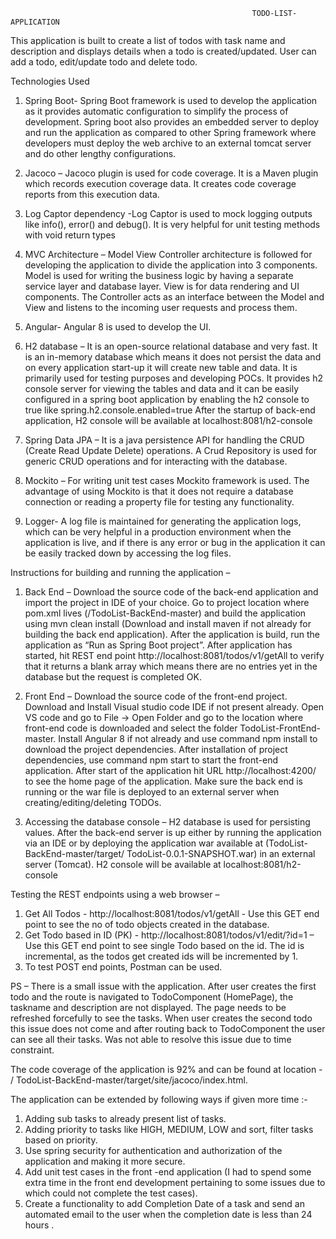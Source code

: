                                                           TODO-LIST-APPLICATION

This application is built to create a list of todos with task name and description and displays details when a todo is created/updated. User can add a todo, edit/update todo and delete todo.

Technologies Used 

1.	Spring Boot- Spring Boot framework is used to develop the application as it provides automatic configuration to simplify the process of development. Spring boot also provides an embedded server to deploy and run the application as compared to other Spring framework where developers must deploy the web archive to an external tomcat server and do other lengthy configurations.

2.	Jacoco – Jacoco plugin is used for code coverage. It is a Maven plugin which records execution coverage data. It creates code coverage reports from this execution data.

3.	Log Captor dependency -Log Captor is used to mock logging outputs like info(), error() and debug(). It is very helpful for unit testing methods with void return types 

4.	MVC Architecture – Model View Controller architecture is followed for developing the application to divide the application into 3 components. Model is used for writing the business logic by having a separate service layer and database layer. View is for data rendering and UI components. The Controller acts as an interface between the Model and View and listens to the incoming user requests and process them.

5.	Angular- Angular 8 is used to develop the UI.

6.	H2 database – It is an open-source relational database and very fast. It is an in-memory database which means it does not persist the data and on every application start-up it will create new table and data. It is primarily used for testing purposes and developing POCs. It provides h2 console server for viewing the tables and data and it can be easily configured in a spring boot application by enabling the h2 console to true like spring.h2.console.enabled=true 
After the startup of back-end application, H2 console will be available at localhost:8081/h2-console
7.	Spring Data JPA – It is a java persistence API for handling the CRUD (Create Read Update Delete) operations. A Crud Repository is used for generic CRUD operations and for interacting with the database.

8.	Mockito – For writing unit test cases Mockito framework is used. The advantage of using Mockito is that it does not require a database connection or reading a property file for testing any functionality.

9.	Logger- A log file is maintained for generating the application logs, which can be very helpful in a production environment when the application is live, and if there is any error or bug in the application it can be easily tracked down by accessing the log files.

Instructions for building and running the application – 

1.	Back End – Download the source code of the back-end application and import the project in IDE of your choice. Go to project location where pom.xml lives (/TodoList-BackEnd-master) and build the application using mvn clean install (Download and install maven if not already for building the back end application). After the application is build, run the application as “Run as Spring Boot project”. After application has started, hit REST end point http://localhost:8081/todos/v1/getAll to verify that it returns a blank array which means there are no entries yet in the database but the request is completed OK.

2.	Front End – Download the source code of the front-end project. Download and Install Visual studio code IDE if not present already. Open VS code and go to File -> Open Folder and go to the location where front-end code is downloaded and select the folder TodoList-FrontEnd-master. Install Angular 8 if not already and use command npm install to download the project dependencies. After installation of project dependencies, use command npm start to start the front-end application. After start of the application hit URL http://localhost:4200/ to see the home page of the application. Make sure the back end is running or the war file is deployed to an external server when creating/editing/deleting TODOs.

3.	Accessing the database console – H2 database is used for persisting values. After the back-end server is up either by running the application via an IDE or by deploying the application war available at (TodoList-BackEnd-master/target/ TodoList-0.0.1-SNAPSHOT.war)  in an external server (Tomcat). H2 console will be available at localhost:8081/h2-console

Testing the REST endpoints using a web browser –
1.	Get All Todos - http://localhost:8081/todos/v1/getAll - Use this GET end point to see the no of todo objects created in the database.
2.	Get Todo based in ID (PK) - http://localhost:8081/todos/v1/edit/?id=1 – Use this GET end point to see single Todo based on the id. The id is incremental, as the todos get created ids will be incremented by 1.
3.	To test POST end points, Postman can be used.

PS – There is a small issue with the application. After user creates the first todo and the route is navigated to TodoComponent (HomePage), the taskname and description are not displayed. The page needs to be refreshed forcefully to see the tasks. When user creates the second todo this issue does not come and after routing back to TodoComponent the user can see all their tasks. Was not able to resolve this issue due to time constraint.

The code coverage of the application is 92% and can be found at location - / TodoList-BackEnd-master/target/site/jacoco/index.html.

The application can be extended by following ways if given more time :-

1.	Adding sub tasks to already present list of tasks.
2.	Adding priority to tasks like HIGH, MEDIUM, LOW and sort, filter tasks based on priority.
3.	Use spring security for authentication and authorization of the application and making it more secure.
4.	Add unit test cases in the front -end application (I had to spend some extra time in the front end development pertaining to some issues due to which could not complete the test cases).  
5.	Create a functionality to add Completion Date of a task and send an automated email to the user when the completion date is less than 24 hours .
